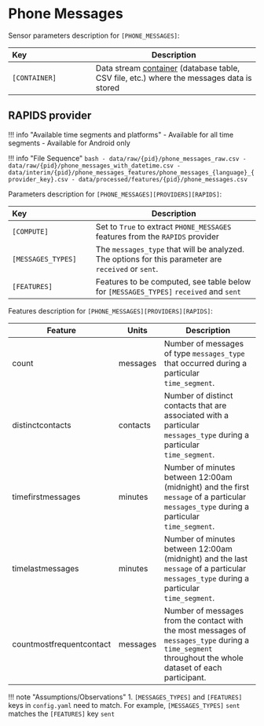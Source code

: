 # Phone Messages

Sensor parameters description for `[PHONE_MESSAGES]`:

|Key&nbsp;&nbsp;&nbsp;&nbsp;&nbsp;&nbsp;&nbsp;&nbsp;&nbsp;&nbsp;&nbsp;&nbsp;&nbsp;&nbsp;&nbsp;&nbsp;&nbsp;&nbsp;&nbsp;&nbsp;&nbsp;&nbsp;&nbsp;&nbsp;&nbsp;&nbsp;&nbsp;&nbsp;&nbsp;            | Description |
|----------------|-----------------------------------------------------------------------------------------------------------------------------------
|`[CONTAINER]`| Data stream [container](../../datastreams/data-streams-introduction/) (database table, CSV file, etc.) where the messages data is stored

## RAPIDS provider

!!! info "Available time segments and platforms"
    - Available for all time segments
    - Available for Android only

!!! info "File Sequence"
    ```bash
    - data/raw/{pid}/phone_messages_raw.csv
    - data/raw/{pid}/phone_messages_with_datetime.csv
    - data/interim/{pid}/phone_messages_features/phone_messages_{language}_{provider_key}.csv
    - data/processed/features/{pid}/phone_messages.csv
    ```


Parameters description for `[PHONE_MESSAGES][PROVIDERS][RAPIDS]`:

|Key&nbsp;&nbsp;&nbsp;&nbsp;&nbsp;&nbsp;&nbsp;&nbsp;&nbsp;&nbsp;&nbsp;&nbsp;&nbsp;&nbsp;&nbsp;&nbsp;&nbsp;&nbsp;&nbsp;&nbsp;&nbsp;&nbsp;&nbsp;&nbsp;&nbsp;&nbsp;&nbsp;&nbsp;&nbsp;            | Description |
|----------------|-----------------------------------------------------------------------------------------------------------------------------------
|`[COMPUTE]`| Set to `True` to extract `PHONE_MESSAGES` features from the `RAPIDS` provider|
|`[MESSAGES_TYPES]` |  The `messages_type` that will be analyzed. The options for this parameter are `received` or `sent`.
|`[FEATURES]` |         Features to be computed, see table below for `[MESSAGES_TYPES]` `received` and `sent`


Features description for `[PHONE_MESSAGES][PROVIDERS][RAPIDS]`:

|Feature                    |Units      |Description|
|-------------------------- |---------- |---------------------------|
|count                      |messages   |Number of messages of type `messages_type` that occurred during a particular `time_segment`.
|distinctcontacts           |contacts   |Number of distinct contacts that are associated with a particular `messages_type` during a particular `time_segment`.
|timefirstmessages          |minutes    |Number of minutes between 12:00am (midnight) and the first `message` of a particular `messages_type` during a particular `time_segment`.
|timelastmessages           |minutes    |Number of minutes between 12:00am (midnight) and the last `message` of a particular `messages_type` during a particular `time_segment`.
|countmostfrequentcontact   |messages   |Number of messages from the contact with the most messages of `messages_type` during a `time_segment` throughout the whole dataset of each participant.

!!! note "Assumptions/Observations"
    1. `[MESSAGES_TYPES]` and `[FEATURES]` keys in `config.yaml` need to match. For example, `[MESSAGES_TYPES]` `sent` matches the `[FEATURES]` key `sent`


